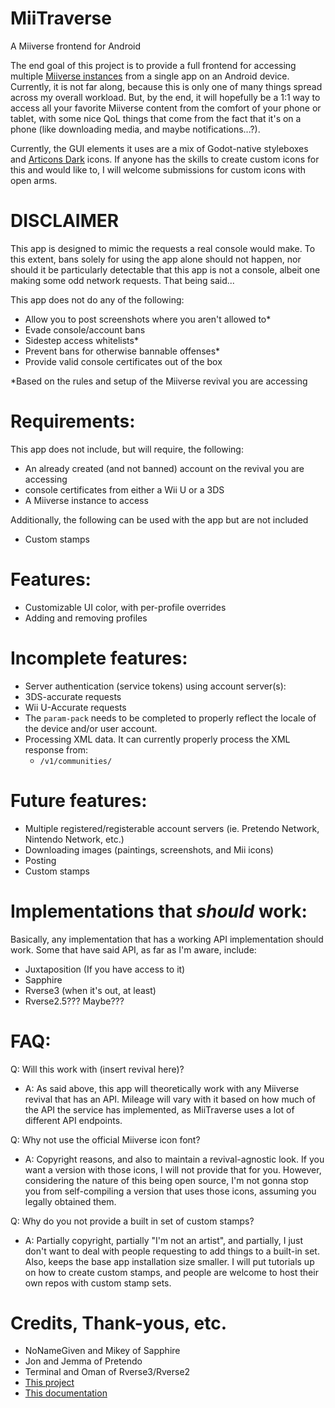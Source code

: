 # MiiTraverse
A Miiverse frontend for Android

The end goal of this project is to provide a full frontend for accessing multiple [Miiverse instances](https://github.com/c08oprkiua/miiverse-android/blob/main/README.md#implementations-that-should-work) from a single app on an Android device. Currently, it is not far along, because this is only one of many things spread across my overall workload. But, by the end, it will hopefully be a 1:1 way to access all your favorite Miiverse content from the comfort of your phone or tablet, with some nice QoL things that come from the fact that it's on a phone (like downloading media, and maybe notifications...?).

Currently, the GUI elements it uses are a mix of Godot-native styleboxes and [Articons Dark](https://github.com/Donnnno/Arcticons) icons. If anyone has the skills to create custom icons for this and would like to, I will welcome submissions for custom icons with open arms. 

# DISCLAIMER

This app is designed to mimic the requests a real console would make. To this extent, bans solely for using the app alone should not happen, nor should it be particularly detectable that this app is not a console, albeit one making some odd network requests. That being said...

This app does not do any of the following:
* Allow you to post screenshots where you aren't allowed to*
* Evade console/account bans
* Sidestep access whitelists*
* Prevent bans for otherwise bannable offenses*
* Provide valid console certificates out of the box

*Based on the rules and setup of the Miiverse revival you are accessing

# Requirements:
This app does not include, but will require, the following:
* An already created (and not banned) account on the revival you are accessing
* console certificates from either a Wii U or a 3DS
* A Miiverse instance to access

Additionally, the following can be used with the app but are not included
* Custom stamps

# Features:
* Customizable UI color, with per-profile overrides
* Adding and removing profiles

# Incomplete features: 
* Server authentication (service tokens) using account server(s):
 * 3DS-accurate requests
 * Wii U-Accurate requests
* The `param-pack` needs to be completed to properly reflect the locale of the device and/or user account.
* Processing XML data. It can currently properly process the XML response from:
  * `/v1/communities/`

# Future features:
* Multiple registered/registerable account servers (ie. Pretendo Network, Nintendo Network, etc.)
* Downloading images (paintings, screenshots, and Mii icons)
* Posting
* Custom stamps

# Implementations that *should* work:
Basically, any implementation that has a working API implementation should work. Some that have said API, as far as I'm aware, include: 
* Juxtaposition (If you have access to it)
* Sapphire
* Rverse3 (when it's out, at least)
* Rverse2.5??? Maybe???

# FAQ: 
Q: Will this work with (insert revival here)?

- A: As said above, this app will theoretically work with any Miiverse revival that has an API. Mileage will vary with it based on how much of the API the service has implemented, as MiiTraverse uses a lot of different API endpoints. 

Q: Why not use the official Miiverse icon font?

- A: Copyright reasons, and also to maintain a revival-agnostic look. If you want a version with those icons, I will not provide that for you. However, considering the nature of this being open source, I'm not gonna stop you from self-compiling a version that uses those icons, assuming you legally obtained them.

Q: Why do you not provide a built in set of custom stamps? 

- A: Partially copyright, partially "I'm not an artist", and partially, I just don't want to deal with people requesting to add things to a built-in set. Also, keeps the base app installation size smaller. I will put tutorials up on how to create custom stamps, and people are welcome to host their own repos with custom stamp sets.

# Credits, Thank-yous, etc.
- NoNameGiven and Mikey of Sapphire
- Jon and Jemma of Pretendo
- Terminal and Oman of Rverse3/Rverse2
- [This project](https://github.com/MatthewL246/Miiverse-PC)
- [This documentation](https://github.com/kinnay/NintendoClients/wiki)

